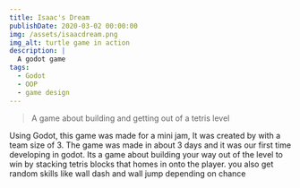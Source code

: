 ```yaml
---
title: Isaac's Dream
publishDate: 2020-03-02 00:00:00
img: /assets/isaacdream.png
img_alt: turtle game in action
description: |
  A godot game
tags:
  - Godot
  - OOP
  - game design
---
```



> A game about building and getting out of a tetris level

Using Godot, this game was made for a mini jam, It was created by with a team size of 3. The game was made in about 3 days and it was our first time developing in godot.
Its a game about building your way out of the level to win by stacking tetris blocks that homes in onto the player. you also get random skills like wall dash and wall jump depending on chance